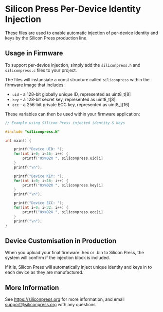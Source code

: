 # Silicon Press Per-Device Identity Injection

These files are used to enable automatic injection of per-device identity and keys by the Silicon Press production line.

## Usage in Firmware

To support per-device injection, simply add the `siliconpress.h` and `siliconpress.c` files to your project.

The files will instansiate a const structure called `siliconpress` within the firmware image that includes:
 * `uid` - a 128-bit globally unique ID, represented as uint8_t[8] 
 * `key` - a 128-bit secret key, represented as uint8_t[8] 
 * `ecc` - a 256-bit private ECC key, represented as uint8_t[16] 
 
These variables can then be used within your firmware application:

```c
// Example using Silicon Press injected identity & keys

#include "siliconpress.h"

int main() {

    printf("Device UID: ");
    for(int i=0; i<16; i++) {
        printf("0x%02X ", siliconpress.uid[i]
    }
    printf("\n");

    printf("Device KEY: ");
    for(int i=0; i<16; i++) {
        printf("0x%02X ", siliconpress.key[i]
    }
    printf("\n");

    printf("Device ECC: ");
    for(int i=0; i<32; i++) {
        printf("0x%02X ", siliconpress.ecc[i]
    }
    printf("\n");
}
```

## Device Customisation in Production

When you upload your final firmware .hex or .bin to Silicon Press, the system will confirm if the injection block is included.

If it is, Silicon Press will automatically inject unique identity and keys in to each device as they are manufactured.

## More Information

See https://siliconpress.org for more information, and email support@siliconpress.org with any questions
